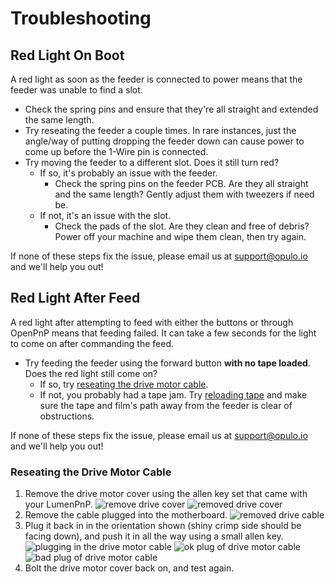 # Troubleshooting

## Red Light On Boot

A red light as soon as the feeder is connected to power means that the feeder was unable to find a slot.

- Check the spring pins and ensure that they're all straight and extended the same length.
- Try reseating the feeder a couple times. In rare instances, just the angle/way of putting dropping the feeder down can cause power to come up before the 1-Wire pin is connected.
- Try moving the feeder to a different slot. Does it still turn red?
    - If so, it's probably an issue with the feeder.
        - Check the spring pins on the feeder PCB. Are they all straight and the same length? Gently adjust them with tweezers if need be.
    - If not, it's an issue with the slot.
        - Check the pads of the slot. Are they clean and free of debris? Power off your machine and wipe them clean, then try again.

If none of these steps fix the issue, please email us at [support@opulo.io](https://opulo.io/pages/contact-support) and we'll help you out!

## Red Light After Feed

A red light after attempting to feed with either the buttons or through OpenPnP means that feeding failed. It can take a few seconds for the light to come on after commanding the feed.

- Try feeding the feeder using the forward button **with no tape loaded**. Does the red light still come on?
    - If so, try [reseating the drive motor cable](#reseating-the-drive-motor-cable).
    - If not, you probably had a tape jam. Try [reloading tape](../6-loading-tape/loading-tape.md) and make sure the tape and film's path away from the feeder is clear of obstructions.

If none of these steps fix the issue, please email us at [support@opulo.io](https://opulo.io/pages/contact-support) and we'll help you out!

### Reseating the Drive Motor Cable

 1. Remove the drive motor cover using the allen key set that came with your LumenPnP.
    ![remove drive cover](img/remove-drive-cover.jpeg)
    ![removed drive cover](img/removed-drive-cover.jpeg)
 2. Remove the cable plugged into the motherboard.
    ![removed drive cable](img/removed-drive-cable.jpeg)
 3. Plug it back in in the orientation shown (shiny crimp side should be facing down), and push it in all the way using a small allen key.
    ![plugging in the drive motor cable](img/drive-motor-cable-plugging.jpeg)
    ![ok plug of drive motor cable](img/ok-plug.jpeg)
    ![bad plug of drive motor cable](img/ng-plug.jpeg)
 4. Bolt the drive motor cover back on, and test again.
